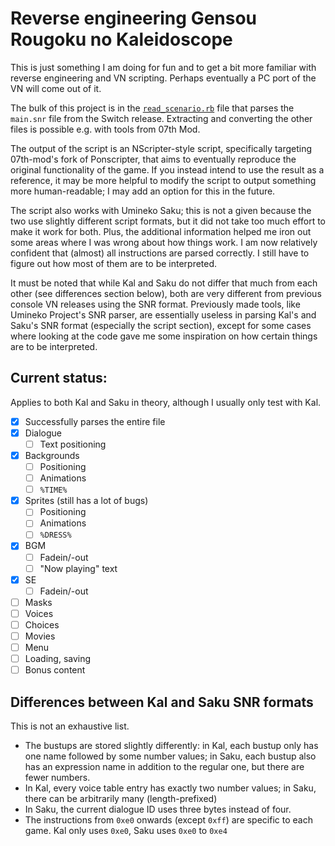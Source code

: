 # Reverse engineering Gensou Rougoku no Kaleidoscope

This is just something I am doing for fun and to get a bit more familiar with reverse engineering and VN scripting. Perhaps eventually a PC port of the VN will come out of it.

The bulk of this project is in the [`read_scenario.rb`](https://gitlab.com/Neurochitin/kaleido/-/blob/saku/snr-reader/read_scenario.rb) file that parses the `main.snr` file from the Switch release. Extracting and converting the other files is possible e.g. with tools from 07th Mod.

The output of the script is an NScripter-style script, specifically targeting 07th-mod's fork of Ponscripter, that aims to eventually reproduce the original functionality of the game. If you instead intend to use the result as a reference, it may be more helpful to modify the script to output something more human-readable; I may add an option for this in the future.

The script also works with Umineko Saku; this is not a given because the two use slightly different script formats, but it did not take too much effort to make it work for both. Plus, the additional information helped me iron out some areas where I was wrong about how things work. I am now relatively confident that (almost) all instructions are parsed correctly. I still have to figure out how most of them are to be interpreted.

It must be noted that while Kal and Saku do not differ that much from each other (see differences section below), both are very different from previous console VN releases using the SNR format. Previously made tools, like Umineko Project's SNR parser, are essentially useless in parsing Kal's and Saku's SNR format (especially the script section), except for some cases where looking at the code gave me some inspiration on how certain things are to be interpreted.

## Current status:

Applies to both Kal and Saku in theory, although I usually only test with Kal.

 - [x] Successfully parses the entire file
 - [x] Dialogue
   - [ ] Text positioning
 - [x] Backgrounds
   - [ ] Positioning
   - [ ] Animations
   - [ ] `%TIME%`
 - [x] Sprites (still has a lot of bugs)
   - [ ] Positioning
   - [ ] Animations
   - [ ] `%DRESS%`
 - [x] BGM
   - [ ] Fadein/-out
   - [ ] "Now playing" text
 - [x] SE
   - [ ] Fadein/-out
 - [ ] Masks
 - [ ] Voices
 - [ ] Choices
 - [ ] Movies
 - [ ] Menu
 - [ ] Loading, saving
 - [ ] Bonus content

## Differences between Kal and Saku SNR formats

This is not an exhaustive list.

- The bustups are stored slightly differently: in Kal, each bustup only has one name followed by some number values; in Saku, each bustup also has an expression name in addition to the regular one, but there are fewer numbers.
- In Kal, every voice table entry has exactly two number values; in Saku, there can be arbitrarily many (length-prefixed)
- In Saku, the current dialogue ID uses three bytes instead of four.
- The instructions from `0xe0` onwards (except `0xff`) are specific to each game. Kal only uses `0xe0`, Saku uses `0xe0` to `0xe4`
